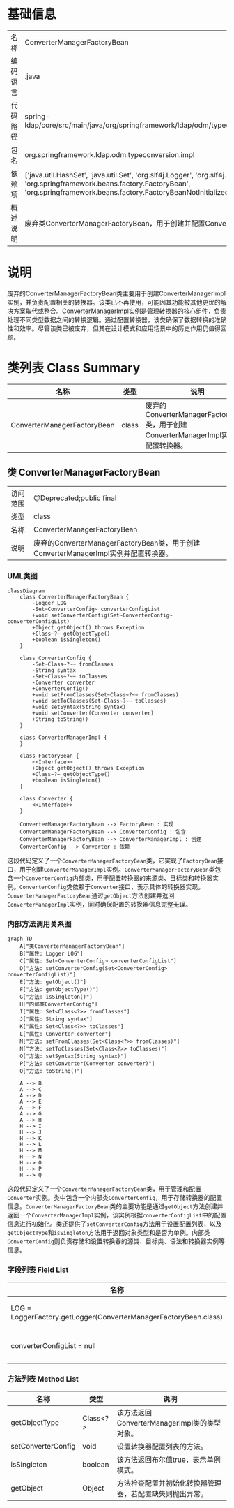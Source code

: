# 基础信息

|      |      |
|------|------|
| 名称 | ConverterManagerFactoryBean |
| 编码语言 | .java |
| 代码路径 | spring-ldap/core/src/main/java/org/springframework/ldap/odm/typeconversion/impl/ConverterManagerFactoryBean.java |
| 包名 | org.springframework.ldap.odm.typeconversion.impl |
| 依赖项 | ['java.util.HashSet', 'java.util.Set', 'org.slf4j.Logger', 'org.slf4j.LoggerFactory', 'org.springframework.beans.factory.FactoryBean', 'org.springframework.beans.factory.FactoryBeanNotInitializedException'] |
| 概述说明 | 废弃类ConverterManagerFactoryBean，用于创建并配置ConverterManagerImpl实例。 |

# 说明

废弃的ConverterManagerFactoryBean类主要用于创建ConverterManagerImpl实例，并负责配置相关的转换器。该类已不再使用，可能因其功能被其他更优的解决方案取代或整合。ConverterManagerImpl实例是管理转换器的核心组件，负责处理不同类型数据之间的转换逻辑。通过配置转换器，该类确保了数据转换的准确性和效率。尽管该类已被废弃，但其在设计模式和应用场景中的历史作用仍值得回顾。

# 类列表 Class Summary

| 名称   | 类型  | 说明 |
|-------|------|-------------|
| ConverterManagerFactoryBean | class | 废弃的ConverterManagerFactoryBean类，用于创建ConverterManagerImpl实例并配置转换器。 |



## 类 ConverterManagerFactoryBean

|      |      |
|------|------|
| 访问范围 | @Deprecated;public final |
| 类型 | class |
| 名称 | ConverterManagerFactoryBean |
| 说明 | 废弃的ConverterManagerFactoryBean类，用于创建ConverterManagerImpl实例并配置转换器。 |


### UML类图

```mermaid
classDiagram
    class ConverterManagerFactoryBean {
        -Logger LOG
        -Set~ConverterConfig~ converterConfigList
        +void setConverterConfig(Set~ConverterConfig~ converterConfigList)
        +Object getObject() throws Exception
        +Class~?~ getObjectType()
        +boolean isSingleton()
    }

    class ConverterConfig {
        -Set~Class~?~~ fromClasses
        -String syntax
        -Set~Class~?~~ toClasses
        -Converter converter
        +ConverterConfig()
        +void setFromClasses(Set~Class~?~~ fromClasses)
        +void setToClasses(Set~Class~?~~ toClasses)
        +void setSyntax(String syntax)
        +void setConverter(Converter converter)
        +String toString()
    }

    class ConverterManagerImpl {
    }

    class FactoryBean {
        <<Interface>>
        +Object getObject() throws Exception
        +Class~?~ getObjectType()
        +boolean isSingleton()
    }

    class Converter {
        <<Interface>>
    }

    ConverterManagerFactoryBean --> FactoryBean : 实现
    ConverterManagerFactoryBean --> ConverterConfig : 包含
    ConverterManagerFactoryBean --> ConverterManagerImpl : 创建
    ConverterConfig --> Converter : 依赖
```

这段代码定义了一个`ConverterManagerFactoryBean`类，它实现了`FactoryBean`接口，用于创建`ConverterManagerImpl`实例。`ConverterManagerFactoryBean`类包含一个`ConverterConfig`内部类，用于配置转换器的来源类、目标类和转换器实例。`ConverterConfig`类依赖于`Converter`接口，表示具体的转换器实现。`ConverterManagerFactoryBean`通过`getObject`方法创建并返回`ConverterManagerImpl`实例，同时确保配置的转换器信息完整无误。


### 内部方法调用关系图

```mermaid
graph TD
    A["类ConverterManagerFactoryBean"]
    B["属性: Logger LOG"]
    C["属性: Set<ConverterConfig> converterConfigList"]
    D["方法: setConverterConfig(Set<ConverterConfig> converterConfigList)"]
    E["方法: getObject()"]
    F["方法: getObjectType()"]
    G["方法: isSingleton()"]
    H["内部类ConverterConfig"]
    I["属性: Set<Class<?>> fromClasses"]
    J["属性: String syntax"]
    K["属性: Set<Class<?>> toClasses"]
    L["属性: Converter converter"]
    M["方法: setFromClasses(Set<Class<?>> fromClasses)"]
    N["方法: setToClasses(Set<Class<?>> toClasses)"]
    O["方法: setSyntax(String syntax)"]
    P["方法: setConverter(Converter converter)"]
    Q["方法: toString()"]

    A --> B
    A --> C
    A --> D
    A --> E
    A --> F
    A --> G
    A --> H
    H --> I
    H --> J
    H --> K
    H --> L
    H --> M
    H --> N
    H --> O
    H --> P
    H --> Q
```

这段代码定义了一个`ConverterManagerFactoryBean`类，用于管理和配置`Converter`实例。类中包含一个内部类`ConverterConfig`，用于存储转换器的配置信息。`ConverterManagerFactoryBean`类的主要功能是通过`getObject`方法创建并返回一个`ConverterManagerImpl`实例，该实例根据`converterConfigList`中的配置信息进行初始化。类还提供了`setConverterConfig`方法用于设置配置列表，以及`getObjectType`和`isSingleton`方法用于返回对象类型和是否为单例。内部类`ConverterConfig`则负责存储和设置转换器的源类、目标类、语法和转换器实例等信息。

### 字段列表 Field List

| 名称  | 类型  | 说明 |
|-------|-------|------|
| LOG = LoggerFactory.getLogger(ConverterManagerFactoryBean.class) | Logger | 定义静态日志记录器，用于ConverterManagerFactoryBean类。 |
| converterConfigList = null | Set<ConverterConfig> | 私有集合变量converterConfigList初始化为null。 |

### 方法列表 Method List

| 名称  | 类型  | 说明 |
|-------|-------|------|
| getObjectType | Class<?> | 该方法返回ConverterManagerImpl类的类型对象。 |
| setConverterConfig | void | 设置转换器配置列表的方法。 |
| isSingleton | boolean | 该方法返回布尔值true，表示单例模式。 |
| getObject | Object | 方法检查配置并初始化转换器管理器，若配置缺失则抛出异常。 |




